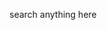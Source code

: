 

search anything here
<div class="gcse-search"></div>


<script async src="https://cse.google.com/cse.js?cx=d8543fef60f79de67"></script>


